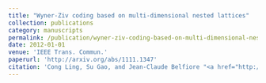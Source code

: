 ```yaml
---
title: "Wyner-Ziv coding based on multi-dimensional nested lattices"
collection: publications
category: manuscripts
permalink: /publication/wyner-ziv-coding-based-on-multi-dimensional-nested-lattices
date: 2012-01-01
venue: 'IEEE Trans. Commun.'
paperurl: 'http://arxiv.org/abs/1111.1347'
citation: 'Cong Ling, Su Gao, and Jean-Claude Belfiore "<a href="http://arxiv.org/abs/1111.1347">Wyner-Ziv coding based on multi-dimensional nested lattices</a>", IEEE Trans. Commun., vol. 60, pp.1328-1335, May 2012.'
---
```

